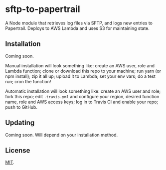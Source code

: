 # sftp-to-papertrail

A Node module that retrieves log files via SFTP, and logs new entries to Papertrail. Deploys to AWS Lambda and uses S3 for maintaining state.

## Installation

Coming soon.

Manual installation will look something like: create an AWS user, role and Lambda function; clone or download this repo to your machine; run yarn (or npm install); zip it all up; upload it to Lambda; set your env vars; do a test run; cron the function!

Automatic installation will look something like: create an AWS user and role; fork this repo; edit `.travis.yml` and configure your region, desired function name, role and AWS access keys; log in to Travis CI and enable your repo; push to GitHub.

## Updating

Coming soon. Will depend on your installation method.

## License

[MIT](LICENSE).
